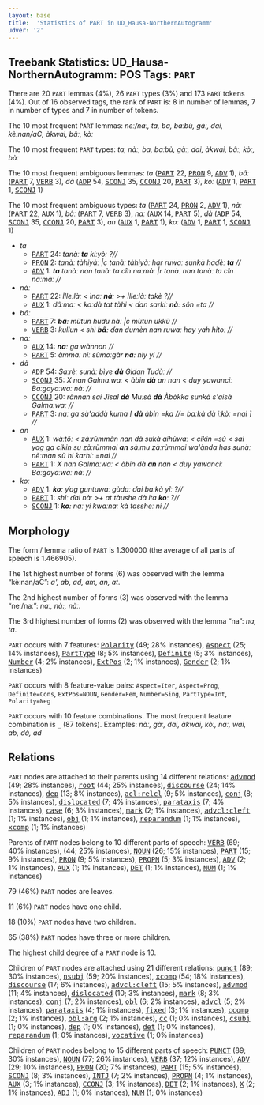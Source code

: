 ```yaml
---
layout: base
title:  'Statistics of PART in UD_Hausa-NorthernAutogramm'
udver: '2'
---
```


## Treebank Statistics: UD_Hausa-NorthernAutogramm: POS Tags: `PART`

There are 20 `PART` lemmas (4%), 26 `PART` types (3%) and 173 `PART` tokens (4%).
Out of 16 observed tags, the rank of `PART` is: 8 in number of lemmas, 7 in number of types and 7 in number of tokens.

The 10 most frequent `PART` lemmas: <em>neː/naː, ta, ba, baːbù, gàː, dai, kèːnan/aC, àkwai, bâː, kòː</em>

The 10 most frequent `PART` types:  <em>ta, nàː, ba, baːbù, gàː, dai, àkwai, bâː, kòː, bàː</em>

The 10 most frequent ambiguous lemmas: <em>ta</em> (<tt><a href="ha_northernautogramm-pos-PART.html">PART</a></tt> 22, <tt><a href="ha_northernautogramm-pos-PRON.html">PRON</a></tt> 9, <tt><a href="ha_northernautogramm-pos-ADV.html">ADV</a></tt> 1), <em>bâː</em> (<tt><a href="ha_northernautogramm-pos-PART.html">PART</a></tt> 7, <tt><a href="ha_northernautogramm-pos-VERB.html">VERB</a></tt> 3), <em>dà</em> (<tt><a href="ha_northernautogramm-pos-ADP.html">ADP</a></tt> 54, <tt><a href="ha_northernautogramm-pos-SCONJ.html">SCONJ</a></tt> 35, <tt><a href="ha_northernautogramm-pos-CCONJ.html">CCONJ</a></tt> 20, <tt><a href="ha_northernautogramm-pos-PART.html">PART</a></tt> 3), <em>koː</em> (<tt><a href="ha_northernautogramm-pos-ADV.html">ADV</a></tt> 1, <tt><a href="ha_northernautogramm-pos-PART.html">PART</a></tt> 1, <tt><a href="ha_northernautogramm-pos-SCONJ.html">SCONJ</a></tt> 1)

The 10 most frequent ambiguous types:  <em>ta</em> (<tt><a href="ha_northernautogramm-pos-PART.html">PART</a></tt> 24, <tt><a href="ha_northernautogramm-pos-PRON.html">PRON</a></tt> 2, <tt><a href="ha_northernautogramm-pos-ADV.html">ADV</a></tt> 1), <em>nàː</em> (<tt><a href="ha_northernautogramm-pos-PART.html">PART</a></tt> 22, <tt><a href="ha_northernautogramm-pos-AUX.html">AUX</a></tt> 1), <em>bâː</em> (<tt><a href="ha_northernautogramm-pos-PART.html">PART</a></tt> 7, <tt><a href="ha_northernautogramm-pos-VERB.html">VERB</a></tt> 3), <em>naː</em> (<tt><a href="ha_northernautogramm-pos-AUX.html">AUX</a></tt> 14, <tt><a href="ha_northernautogramm-pos-PART.html">PART</a></tt> 5), <em>dà</em> (<tt><a href="ha_northernautogramm-pos-ADP.html">ADP</a></tt> 54, <tt><a href="ha_northernautogramm-pos-SCONJ.html">SCONJ</a></tt> 35, <tt><a href="ha_northernautogramm-pos-CCONJ.html">CCONJ</a></tt> 20, <tt><a href="ha_northernautogramm-pos-PART.html">PART</a></tt> 3), <em>an</em> (<tt><a href="ha_northernautogramm-pos-AUX.html">AUX</a></tt> 1, <tt><a href="ha_northernautogramm-pos-PART.html">PART</a></tt> 1), <em>koː</em> (<tt><a href="ha_northernautogramm-pos-ADV.html">ADV</a></tt> 1, <tt><a href="ha_northernautogramm-pos-PART.html">PART</a></tt> 1, <tt><a href="ha_northernautogramm-pos-SCONJ.html">SCONJ</a></tt> 1)


* <em>ta</em>
  * <tt><a href="ha_northernautogramm-pos-PART.html">PART</a></tt> 24: <em>tanàː <b>ta</b> kiːyòː ?//</em>
  * <tt><a href="ha_northernautogramm-pos-PRON.html">PRON</a></tt> 2: <em>tanàː tàhiyàː |c tanàː tàhiyàː har ruwaː sunkà haɗèː <b>ta</b> //</em>
  * <tt><a href="ha_northernautogramm-pos-ADV.html">ADV</a></tt> 1: <em><b>ta</b> tanàː nan tanàː ta cîn naːmàː |r tanàː nan tanàː ta cîn naːmàː //</em>
* <em>nàː</em>
  * <tt><a href="ha_northernautogramm-pos-PART.html">PART</a></tt> 22: <em>Ìlleːlàː < ìnaː <b>nàː</b> >+ Ìlleːlàː takè ?//</em>
  * <tt><a href="ha_northernautogramm-pos-AUX.html">AUX</a></tt> 1: <em>dâːmaː < koːdà tat tàhi < ɗan sarkiː <b>nàː</b> sôn =ta //</em>
* <em>bâː</em>
  * <tt><a href="ha_northernautogramm-pos-PART.html">PART</a></tt> 7: <em><b>bâː</b> mùtun huɗu nàː |c mùtun ukkù //</em>
  * <tt><a href="ha_northernautogramm-pos-VERB.html">VERB</a></tt> 3: <em>kullun < shì <b>bâː</b> ɗan dumèn nan ruwaː hay yah hitoː //</em>
* <em>naː</em>
  * <tt><a href="ha_northernautogramm-pos-AUX.html">AUX</a></tt> 14: <em><b>naː</b> ga wànnan //</em>
  * <tt><a href="ha_northernautogramm-pos-PART.html">PART</a></tt> 5: <em>àmmaː niː sùmoːgàr <b>naː</b> niy yi //</em>
* <em>dà</em>
  * <tt><a href="ha_northernautogramm-pos-ADP.html">ADP</a></tt> 54: <em>Saːrèː sunàː bìye <b>dà</b> Gidan Tudùː //</em>
  * <tt><a href="ha_northernautogramm-pos-SCONJ.html">SCONJ</a></tt> 35: <em>X nan Galmaːwaː < àbin <b>dà</b> an nan < duy yawanciː Baːgayaːwaː nàː //</em>
  * <tt><a href="ha_northernautogramm-pos-CCONJ.html">CCONJ</a></tt> 20: <em>rânnan sai Jìsal <b>dà</b> Muːsà <b>dà</b> Àbòkka sunkà s'aisà Galmaːwaː //</em>
  * <tt><a href="ha_northernautogramm-pos-PART.html">PART</a></tt> 3: <em>naː ga sà'addà kuma [ <b>dà</b> àbin =ka //= baːkà dà iːkòː =nai ] //</em>
* <em>an</em>
  * <tt><a href="ha_northernautogramm-pos-AUX.html">AUX</a></tt> 1: <em>wàːtôː < zàːrùmmân nan dà sukà aihùwaː < cikin =sù < sai yag ga cikin su zàːrùmmai <b>an</b> sàːmu zàːrùmmai wa'ànda has sunàː nèːman sù hi ƙarhiː =nai //</em>
  * <tt><a href="ha_northernautogramm-pos-PART.html">PART</a></tt> 1: <em>X nan Galmaːwaː < àbin dà <b>an</b> nan < duy yawanciː Baːgayaːwaː nàː //</em>
* <em>koː</em>
  * <tt><a href="ha_northernautogramm-pos-ADV.html">ADV</a></tt> 1: <em><b>koː</b> ƴag guntuwaː gùdaː ɗai baːkà yîː ?//</em>
  * <tt><a href="ha_northernautogramm-pos-PART.html">PART</a></tt> 1: <em>shiː ɗai nàː >+ at tàushe dà ita <b>koː</b> ?//</em>
  * <tt><a href="ha_northernautogramm-pos-SCONJ.html">SCONJ</a></tt> 1: <em><b>koː</b> naː yi kwaːnaː kà tassheː ni //</em>

## Morphology

The form / lemma ratio of `PART` is 1.300000 (the average of all parts of speech is 1.466905).

The 1st highest number of forms (6) was observed with the lemma “kèːnan/aC”: <em>a', ab, ad, am, an, at</em>.

The 2nd highest number of forms (3) was observed with the lemma “neː/naː”: <em>naː, nà:, nàː</em>.

The 3rd highest number of forms (2) was observed with the lemma “na”: <em>na, ta</em>.

`PART` occurs with 7 features: <tt><a href="ha_northernautogramm-feat-Polarity.html">Polarity</a></tt> (49; 28% instances), <tt><a href="ha_northernautogramm-feat-Aspect.html">Aspect</a></tt> (25; 14% instances), <tt><a href="ha_northernautogramm-feat-PartType.html">PartType</a></tt> (8; 5% instances), <tt><a href="ha_northernautogramm-feat-Definite.html">Definite</a></tt> (5; 3% instances), <tt><a href="ha_northernautogramm-feat-Number.html">Number</a></tt> (4; 2% instances), <tt><a href="ha_northernautogramm-feat-ExtPos.html">ExtPos</a></tt> (2; 1% instances), <tt><a href="ha_northernautogramm-feat-Gender.html">Gender</a></tt> (2; 1% instances)

`PART` occurs with 8 feature-value pairs: `Aspect=Iter`, `Aspect=Prog`, `Definite=Cons`, `ExtPos=NOUN`, `Gender=Fem`, `Number=Sing`, `PartType=Int`, `Polarity=Neg`

`PART` occurs with 10 feature combinations.
The most frequent feature combination is `_` (87 tokens).
Examples: <em>nàː, gàː, dai, àkwai, kòː, naː, wai, ab, dà, ad</em>


## Relations

`PART` nodes are attached to their parents using 14 different relations: <tt><a href="ha_northernautogramm-dep-advmod.html">advmod</a></tt> (49; 28% instances), <tt><a href="ha_northernautogramm-dep-root.html">root</a></tt> (44; 25% instances), <tt><a href="ha_northernautogramm-dep-discourse.html">discourse</a></tt> (24; 14% instances), <tt><a href="ha_northernautogramm-dep-dep.html">dep</a></tt> (13; 8% instances), <tt><a href="ha_northernautogramm-dep-acl-relcl.html">acl:relcl</a></tt> (9; 5% instances), <tt><a href="ha_northernautogramm-dep-conj.html">conj</a></tt> (8; 5% instances), <tt><a href="ha_northernautogramm-dep-dislocated.html">dislocated</a></tt> (7; 4% instances), <tt><a href="ha_northernautogramm-dep-parataxis.html">parataxis</a></tt> (7; 4% instances), <tt><a href="ha_northernautogramm-dep-case.html">case</a></tt> (6; 3% instances), <tt><a href="ha_northernautogramm-dep-mark.html">mark</a></tt> (2; 1% instances), <tt><a href="ha_northernautogramm-dep-advcl-cleft.html">advcl:cleft</a></tt> (1; 1% instances), <tt><a href="ha_northernautogramm-dep-obj.html">obj</a></tt> (1; 1% instances), <tt><a href="ha_northernautogramm-dep-reparandum.html">reparandum</a></tt> (1; 1% instances), <tt><a href="ha_northernautogramm-dep-xcomp.html">xcomp</a></tt> (1; 1% instances)

Parents of `PART` nodes belong to 10 different parts of speech: <tt><a href="ha_northernautogramm-pos-VERB.html">VERB</a></tt> (69; 40% instances),  (44; 25% instances), <tt><a href="ha_northernautogramm-pos-NOUN.html">NOUN</a></tt> (26; 15% instances), <tt><a href="ha_northernautogramm-pos-PART.html">PART</a></tt> (15; 9% instances), <tt><a href="ha_northernautogramm-pos-PRON.html">PRON</a></tt> (9; 5% instances), <tt><a href="ha_northernautogramm-pos-PROPN.html">PROPN</a></tt> (5; 3% instances), <tt><a href="ha_northernautogramm-pos-ADV.html">ADV</a></tt> (2; 1% instances), <tt><a href="ha_northernautogramm-pos-AUX.html">AUX</a></tt> (1; 1% instances), <tt><a href="ha_northernautogramm-pos-DET.html">DET</a></tt> (1; 1% instances), <tt><a href="ha_northernautogramm-pos-NUM.html">NUM</a></tt> (1; 1% instances)

79 (46%) `PART` nodes are leaves.

11 (6%) `PART` nodes have one child.

18 (10%) `PART` nodes have two children.

65 (38%) `PART` nodes have three or more children.

The highest child degree of a `PART` node is 10.

Children of `PART` nodes are attached using 21 different relations: <tt><a href="ha_northernautogramm-dep-punct.html">punct</a></tt> (89; 30% instances), <tt><a href="ha_northernautogramm-dep-nsubj.html">nsubj</a></tt> (59; 20% instances), <tt><a href="ha_northernautogramm-dep-xcomp.html">xcomp</a></tt> (54; 18% instances), <tt><a href="ha_northernautogramm-dep-discourse.html">discourse</a></tt> (17; 6% instances), <tt><a href="ha_northernautogramm-dep-advcl-cleft.html">advcl:cleft</a></tt> (15; 5% instances), <tt><a href="ha_northernautogramm-dep-advmod.html">advmod</a></tt> (11; 4% instances), <tt><a href="ha_northernautogramm-dep-dislocated.html">dislocated</a></tt> (10; 3% instances), <tt><a href="ha_northernautogramm-dep-mark.html">mark</a></tt> (8; 3% instances), <tt><a href="ha_northernautogramm-dep-conj.html">conj</a></tt> (7; 2% instances), <tt><a href="ha_northernautogramm-dep-obl.html">obl</a></tt> (6; 2% instances), <tt><a href="ha_northernautogramm-dep-advcl.html">advcl</a></tt> (5; 2% instances), <tt><a href="ha_northernautogramm-dep-parataxis.html">parataxis</a></tt> (4; 1% instances), <tt><a href="ha_northernautogramm-dep-fixed.html">fixed</a></tt> (3; 1% instances), <tt><a href="ha_northernautogramm-dep-ccomp.html">ccomp</a></tt> (2; 1% instances), <tt><a href="ha_northernautogramm-dep-obl-arg.html">obl:arg</a></tt> (2; 1% instances), <tt><a href="ha_northernautogramm-dep-cc.html">cc</a></tt> (1; 0% instances), <tt><a href="ha_northernautogramm-dep-csubj.html">csubj</a></tt> (1; 0% instances), <tt><a href="ha_northernautogramm-dep-dep.html">dep</a></tt> (1; 0% instances), <tt><a href="ha_northernautogramm-dep-det.html">det</a></tt> (1; 0% instances), <tt><a href="ha_northernautogramm-dep-reparandum.html">reparandum</a></tt> (1; 0% instances), <tt><a href="ha_northernautogramm-dep-vocative.html">vocative</a></tt> (1; 0% instances)

Children of `PART` nodes belong to 15 different parts of speech: <tt><a href="ha_northernautogramm-pos-PUNCT.html">PUNCT</a></tt> (89; 30% instances), <tt><a href="ha_northernautogramm-pos-NOUN.html">NOUN</a></tt> (77; 26% instances), <tt><a href="ha_northernautogramm-pos-VERB.html">VERB</a></tt> (37; 12% instances), <tt><a href="ha_northernautogramm-pos-ADV.html">ADV</a></tt> (29; 10% instances), <tt><a href="ha_northernautogramm-pos-PRON.html">PRON</a></tt> (20; 7% instances), <tt><a href="ha_northernautogramm-pos-PART.html">PART</a></tt> (15; 5% instances), <tt><a href="ha_northernautogramm-pos-SCONJ.html">SCONJ</a></tt> (8; 3% instances), <tt><a href="ha_northernautogramm-pos-INTJ.html">INTJ</a></tt> (7; 2% instances), <tt><a href="ha_northernautogramm-pos-PROPN.html">PROPN</a></tt> (4; 1% instances), <tt><a href="ha_northernautogramm-pos-AUX.html">AUX</a></tt> (3; 1% instances), <tt><a href="ha_northernautogramm-pos-CCONJ.html">CCONJ</a></tt> (3; 1% instances), <tt><a href="ha_northernautogramm-pos-DET.html">DET</a></tt> (2; 1% instances), <tt><a href="ha_northernautogramm-pos-X.html">X</a></tt> (2; 1% instances), <tt><a href="ha_northernautogramm-pos-ADJ.html">ADJ</a></tt> (1; 0% instances), <tt><a href="ha_northernautogramm-pos-NUM.html">NUM</a></tt> (1; 0% instances)


